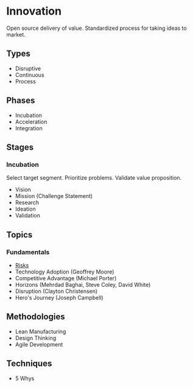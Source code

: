 # Innovation

Open source delivery of value. Standardized process for taking ideas to market.

## Types

- Disruptive
- Continuous
- Process

## Phases

- Incubation
- Acceleration
- Integration

## Stages

### Incubation

Select target segment. Prioritize problems. Validate value proposition.

- Vision
- Mission (Challenge Statement)
- Research
- Ideation
- Validation

## Topics

### Fundamentals

- [Risks](./topics/risks.md)
- Technology Adoption (Geoffrey Moore)
- Competitive Advantage (Michael Porter)
- Horizons (Mehrdad Baghai, Steve Coley, David White)
- Disruption (Clayton Christensen)
- Hero's Journey (Joseph Campbell)

## Methodologies

- Lean Manufacturing
- Design Thinking
- Agile Development

## Techniques

- 5 Whys

